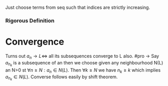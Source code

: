 Just choose terms from seq such that indices are strictly increasing.

### Rigorous Definition 

# Convergence

Turns out $a_{n} \to L \iff$ all its subsequences converge to L also.
#pro -> Say $a_{n_{k}}$ is a subsequence of an then we choose given any neighbourhood N(L) an N>0 st $\forall n \geq N : a_{n} \in N(L)$. Then $\forall k \geq N$ we have $n_{k} \geq k$ which implies $a_{n_{k}} \in N(L).$ Converse follows easily by shift theorem.



